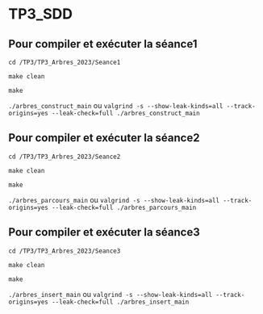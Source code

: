 # TP3_SDD

## Pour compiler et exécuter la séance1
`cd /TP3/TP3_Arbres_2023/Seance1`

`make clean`

`make`

`./arbres_construct_main` ou `valgrind -s --show-leak-kinds=all --track-origins=yes --leak-check=full ./arbres_construct_main`


## Pour compiler et exécuter la séance2
`cd /TP3/TP3_Arbres_2023/Seance2`

`make clean`

`make`

`./arbres_parcours_main` ou `valgrind -s --show-leak-kinds=all --track-origins=yes --leak-check=full ./arbres_parcours_main`


## Pour compiler et exécuter la séance3
`cd /TP3/TP3_Arbres_2023/Seance3`

`make clean`

`make`

`./arbres_insert_main` ou `valgrind -s --show-leak-kinds=all --track-origins=yes --leak-check=full ./arbres_insert_main`

